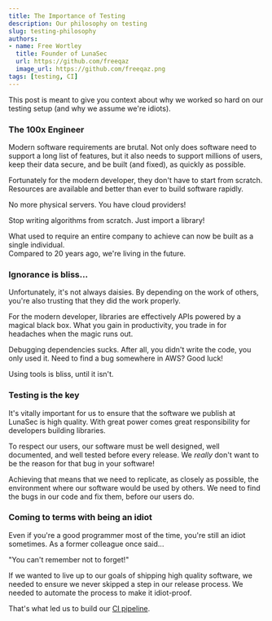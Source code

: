 ```yaml
---
title: The Importance of Testing
description: Our philosophy on testing
slug: testing-philosophy
authors:
- name: Free Wortley
  title: Founder of LunaSec
  url: https://github.com/freeqaz
  image_url: https://github.com/freeqaz.png
tags: [testing, CI]
---
```

<!--
  ~ Copyright by LunaSec (owned by Refinery Labs, Inc)
  ~
  ~ Licensed under the Creative Commons Attribution-ShareAlike 4.0 International
  ~ (the "License"); you may not use this file except in compliance with the
  ~ License. You may obtain a copy of the License at
  ~
  ~ https://creativecommons.org/licenses/by-sa/4.0/legalcode
  ~
  ~ See the License for the specific language governing permissions and
  ~ limitations under the License.
  ~
-->

This post is meant to give you context about why we worked so hard on our testing setup (and why we assume we're idiots).

<!--truncate-->

### The 100x Engineer
Modern software requirements are brutal.  Not only does software need to support a long list of features, but it also
needs to support millions of users, keep their data secure, and be built (and fixed), as quickly as possible.

Fortunately for the modern developer, they don't have to start from scratch.  Resources are available and better than
ever to build software rapidly.

No more physical servers. You have cloud providers!

Stop writing algorithms from scratch. Just import a library!

What used to require an entire company to achieve can now be built as a single individual.  
Compared to 20 years ago, we're living in the future.

### Ignorance is bliss...
Unfortunately, it's not always daisies.  By depending on the work of others, you're also trusting that they did the work properly.

For the modern developer, libraries are effectively APIs powered by a magical black box.
What you gain in productivity, you trade in for headaches when the magic runs out.

Debugging dependencies sucks.  After all, you didn't write the code, you only used it.  Need to find a bug somewhere in AWS?  Good luck!

Using tools is bliss, until it isn't.

### Testing is the key
It's vitally important for us to ensure that the software we publish at LunaSec is high quality.
With great power comes great responsibility for developers building libraries.

To respect our users, our software must be well designed, well documented, and well tested before every release. We
_really_ don't want to be the reason for that bug in your software!

Achieving that means that we need to replicate, as closely as possible, the environment where our software would be used by others.
We need to find the bugs in our code and fix them, before our users do.

### Coming to terms with being an idiot
Even if you're a good programmer most of the time, you're still an idiot sometimes.  As a former colleague once said...

"You can't remember not to forget!"

If we wanted to live up to our goals of shipping high quality software, we needed to ensure we never skipped a step in our release process.
We needed to automate the process to make it idiot-proof.

That's what led us to build our [CI pipeline](/blog/lunasec-ci).
